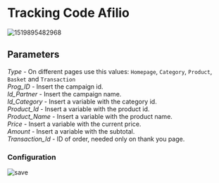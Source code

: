 # Tracking Code Afilio

![1519895482968](https://user-images.githubusercontent.com/78829381/121950919-9fea7880-cd30-11eb-9647-6f4553818033.png)


## Parameters

*Type* - On different pages use this values: `Homepage`, `Category`, `Product`, `Basket` and `Transaction` <br>
*Prog_ID* - Insert the campaign id.<br>
*Id_Partner* - Insert the campaign name.<br>
*Id_Category* - Insert a variable with the category id.<br>
*Product_Id* - Insert a variable with the product id.<br>
*Product_Name* - Insert a variable with the product name.<br>
*Price* - Insert a variable with the current price.<br>
*Amount* - Insert a variable with the subtotal.<br>
*Transaction_Id* - ID of order, needed only on thank you page.

### Configuration

![save](https://user-images.githubusercontent.com/78829381/129062360-63e9ab13-1ca5-411e-9d0c-01f6a7d88b7e.jpg)

